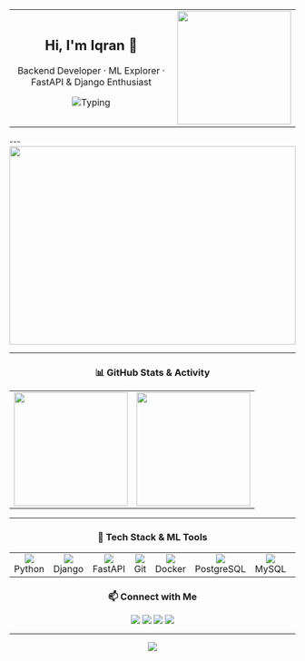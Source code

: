 

<table>
  <tr>
    <td>
      <!-- HEADER -->
    <h2 align="center">Hi, I'm Iqran 👋</h2>
    <p align="center">
      Backend Developer · ML Explorer · FastAPI & Django Enthusiast  
    </p>
    <p align="center">
      <img src="https://readme-typing-svg.herokuapp.com?font=Fira+Code&duration=3000&pause=500&color=F78C6C&center=true&vCenter=true&width=400&lines=Always+Learning+New+Things;Love+Clean+Code;Open+to+Collaboration!" alt="Typing" />
    </p>
    </td>
    <td>

<img src="https://github-readme-stats.vercel.app/api?username=iqrannwl&show_icons=true&theme=radical&hide_border=true&hide_title=true" height="200"/>
    </td>
  </tr>
  
</table>
---




<div align="center">
  <img src="https://github-readme-activity-graph.vercel.app/graph?username=iqrannwl&theme=github-compact&hide_border=true" width="100%" height="350"/>
</div>


---

<!-- GRID: STATS & STREAKS -->
<h3 align="center">📊 GitHub Stats & Activity</h3>

<table align="center">
  <tr>
    <td align="center">
      <img src="https://github-readme-streak-stats.herokuapp.com?user=iqrannwl&theme=radical&hide_border=true" height="200"/>
    </td>
    <td align="center">
      <img src="https://github-profile-trophy.vercel.app/?username=iqrannwl&theme=onedark&margin-w=5&no-bg=true&row=1" height="200"/>
    </td>
  </tr>
</table>

---
<!-- GRID: TECH & ML STACK -->
<h3 align="center">🧠 Tech Stack & ML Tools</h3>
  <table>
    <tr>
      <td align="center"><img src="https://skillicons.dev/icons?i=python" /><br>Python</td>
      <td align="center"><img src="https://skillicons.dev/icons?i=django" /><br>Django</td>
      <td align="center"><img src="https://skillicons.dev/icons?i=fastapi" /><br>FastAPI</td>
      <td align="center"><img src="https://skillicons.dev/icons?i=git" /><br>Git</td>
      <td align="center"><img src="https://skillicons.dev/icons?i=docker" /><br>Docker</td>
      <td align="center"><img src="https://skillicons.dev/icons?i=postgres" /><br>PostgreSQL</td>
      <td align="center"><img src="https://skillicons.dev/icons?i=mysql" /><br>MySQL</td>
      <td align="center"><img src="https://skillicons.dev/icons?i=pandas" /><br>Pandas</td>
      <td align="center"><img src="https://skillicons.dev/icons?i=numpy" /><br>NumPy</td>
      <td align="center"><img src="https://skillicons.dev/icons?i=scikitlearn" /><br>Sklearn</td>
      <td align="center"><img src="https://skillicons.dev/icons?i=tensorflow" /><br>TensorFlow</td>
      <td colspan="3"></td>
    </tr>
  </table>
<!-- CONTACT -->
<h3 align="center">📫 Connect with Me</h3>

<p align="center">
  <a href="mailto:iqrannwl@gmail.com"><img src="https://img.shields.io/badge/Gmail-D14836?style=flat&logo=gmail&logoColor=white"/></a>
  <a href="https://linkedin.com/in/iqrannwl"><img src="https://img.shields.io/badge/LinkedIn-0077B5?style=flat&logo=linkedin&logoColor=white"/></a>
  <a href="https://leetcode.com/iqrannwl"><img src="https://img.shields.io/badge/LeetCode-FFA116?style=flat&logo=leetcode&logoColor=white"/></a>
  <a href="https://github.com/iqrannwl"><img src="https://img.shields.io/github/followers/iqrannwl?label=Follow&style=flat&logo=github"/></a>
</p>

---

<p align="center">
  <img src="https://capsule-render.vercel.app/api?type=waving&height=60&color=gradient&section=footer"/>
</p>

